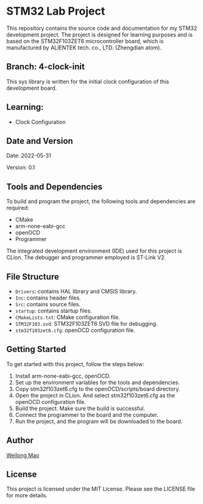 # STM32 Lab Project

This repository contains the source code and documentation for my STM32 development project. The project is designed for
learning purposes and is based on the STM32F103ZET6 microcontroller board, which is manufactured by ALIENTEK tech. co.,
LTD. (Zhengdian atom).

## Branch: 4-clock-init

This sys library is written for the initial clock configuration of this development board.

## Learning:

- Clock Configuration

## Date and Version

Date: 2022-05-31

Version: 0.1

## Tools and Dependencies

To build and program the project, the following tools and dependencies are required:

- CMake
- arm-none-eabi-gcc
- openOCD
- Programmer

The integrated development environment (IDE) used for this project is CLion. The debugger and programmer employed is
ST-Link V2.

## File Structure

- `Drivers`: contains HAL library and CMSIS library.
- `Inc`: contains header files.
- `Src`: contains source files.
- `startup`: contains startup files.
- `CMakeLists.txt`: CMake configuration file.
- `STM32F103.svd`: STM32F103ZET6 SVD file for debugging.
- `stm32f103zet6.cfg`: openOCD configuration file.

## Getting Started

To get started with this project, follow the steps below:

1. Install arm-none-eabi-gcc, openOCD.
2. Set up the environment variables for the tools and dependencies.
3. Copy stm32f103zet6.cfg to the openOCD/scripts/board directory.
4. Open the project in CLion. And select stm32f103zet6.cfg as the openOCD configuration file.
5. Build the project. Make sure the build is successful.
6. Connect the programmer to the board and the computer.
7. Run the project, and the program will be downloaded to the board.

## Author

[Weilong Mao](https://github.com/WaylonMao)

## License

This project is licensed under the MIT License. Please see the LICENSE file for more details.